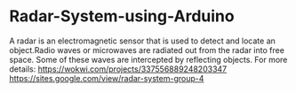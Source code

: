 # Radar-System-using-Arduino
A radar is an electromagnetic sensor that is used to detect and locate an object.Radio waves or microwaves are radiated out from the radar into free space. Some of these waves are intercepted by reflecting objects.
For more details:
https://wokwi.com/projects/337556889248203347
https://sites.google.com/view/radar-system-group-4
